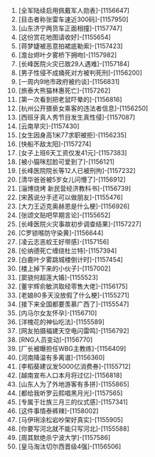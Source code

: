 
1. [全军陆续启用佩戴军人勋表]-[1156647]
1. [目击者称张雷车速近300码]-[1157950]
1. [山东济宁两货车正面相撞]-[1157747]
1. [这份赏花地图请收好]-[1155654]
1. [蒋梦婕被恶意拍裙底勒索]-[1157423]
1. [澹台烬叶夕雾桥下拥吻]-[1157982]
1. [长峰医院火灾已致29人遇难]-[1157184]
1. [男子性侵不成捅死对方被判死刑]-[1156200]
1. [一周内9地市政府被约谈]-[1156831]
1. [旅泰大熊猫林惠死亡]-[1157262]
1. [第一次看到把老鼠吓晕的]-[1156816]
1. [杭州公开猥亵女乘客的违法者信息]-[1156250]
1. [西班牙真人秀节目发生真性侵]-[1157087]
1. [云南旱灾]-[1157430]
1. [女生因身高1米77求职被拒]-[1156235]
1. [快船不敌太阳]-[1157274]
1. [女子上班6天工资仅发41元]-[1157383]
1. [被小猫咪怼脸可爱到了]-[1156121]
1. [长峰医院院长等12人已被刑拘]-[1157232]
1. [清华爸爸被5岁女儿问懵了]-[1156912]
1. [淄博烧烤 新民营经济教科书]-[1156739]
1. [宋茜说分手还可以做朋友]-[1155476]
1. [大力王迈克奥赫恩是什么梗]-[1156926]
1. [张颂文贴吧早期言论]-[1155652]
1. [长峰医院火灾事故初步调查结果]-[1157227]
1. [C罗锁喉防守染黄]-[1156644]
1. [凌云志恶蛟王好带感]-[1157156]
1. [伦纳德死亡缠绕杜兰特]-[1157394]
1. [白鹿叶夕雾跳城楼倒计时]-[1157454]
1. [楼上掉下来的小伙子]-[1157002]
1. [窦骁何超莲大婚]-[1155523]
1. [董宇辉俞敏洪取经零售大佬]-[1156175]
1. [老娘80多天没放假了什么梗]-[1155271]
1. [接下来全国都要羡慕广西了]-[1155547]
1. [内马尔女友怀孕]-[1156710]
1. [洋槐花的神仙吃法]-[1155589]
1. [网友拍摄福建天空电闪雷鸣]-[1156792]
1. [RNG人员变动]-[1156770]
1. [厂长被曝担任WBG主教练]-[1156409]
1. [河南降温有多离谱]-[1156360]
1. [李稻葵建议发5000亿消费券]-[1155712]
1. [越南宣布人口本月将过亿]-[1156818]
1. [山东人为了外地游客有多拼]-[1155865]
1. [都给我听罗云熙唱黑月光]-[1157565]
1. [专属于壮族三月三的仪式感]-[1157341]
1. [这件事情泰裤辣]-[1158002]
1. [马伊琍涂松岩吵架好真实]-[1155905]
1. [你要写河北就不能只写河北]-[1155588]
1. [周其默绝杀宁波大学]-[1157586]
1. [皇马淘汰切尔西晋级4强]-[1156506]